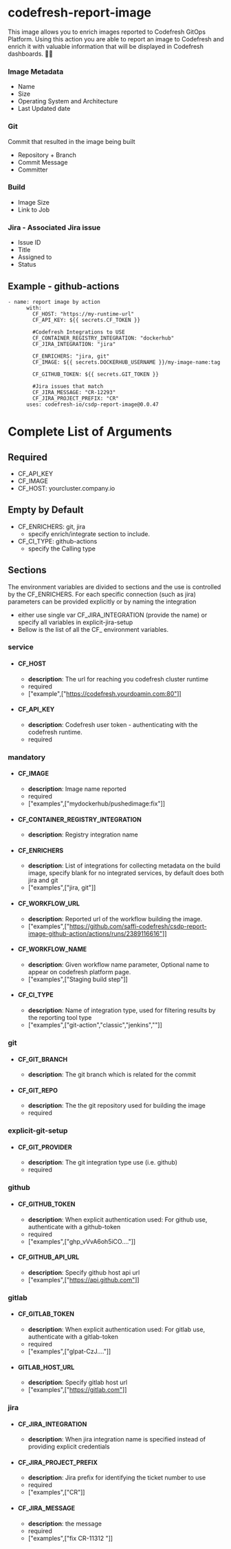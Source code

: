 # codefresh-report-image
This image allows you to enrich images reported to Codefresh GitOps Platform. 
Using this action you are able to report an image to Codefresh and enrich it with valuable information that will be displayed in Codefresh dashboards.

### Image Metadata
* Name
* Size
* Operating System and Architecture
* Last Updated date

### Git
Commit that resulted in the image being built
* Repository + Branch
* Commit Message
* Committer

### Build
* Image Size
* Link to Job

### Jira - Associated Jira issue
* Issue ID
* Title
* Assigned to
* Status

## Example - github-actions
  ```
  - name: report image by action
        with:
          CF_HOST: "https://my-runtime-url"
          CF_API_KEY: ${{ secrets.CF_TOKEN }}
          
          #Codefresh Integrations to USE
          CF_CONTAINER_REGISTRY_INTEGRATION: "dockerhub"
          CF_JIRA_INTEGRATION: "jira"
	  
          CF_ENRICHERS: "jira, git"    
          CF_IMAGE: ${{ secrets.DOCKERHUB_USERNAME }}/my-image-name:tag
          
          CF_GITHUB_TOKEN: ${{ secrets.GIT_TOKEN }}
	  
          #Jira issues that match
          CF_JIRA_MESSAGE: "CR-12293"
          CF_JIRA_PROJECT_PREFIX: "CR"
        uses: codefresh-io/csdp-report-image@0.0.47
  ```


# Complete List of Arguments
## Required
* CF_API_KEY
* CF_IMAGE
* CF_HOST:  yourcluster.company.io

## Empty by Default
* CF_ENRICHERS: git, jira
  * specify enrich/integrate section to include.
* CF_CI_TYPE: github-actions
  * specify the Calling type
  
## Sections 
The environment variables are divided to sections and the use is controlled by the CF_ENRICHERS. 
For each specific connection (such as jira) parameters can be provided explicitly or by naming the integration
* either use single var CF_JIRA_INTEGRATION (provide the name) or specify all variables in explicit-jira-setup
* Bellow is the list of all the CF_ environment variables. 


### service
 - #### CF_HOST
     - **description**: The url for reaching you codefresh cluster runtime
     - required
     - ["example",["https://codefresh.yourdoamin.com:80"]]
 - #### CF_API_KEY
     - **description**: Codefresh user token - authenticating with the codefresh runtime.
     - required
### mandatory
 - #### CF_IMAGE
     - **description**: Image name reported
     - required
     - ["examples",["mydockerhub/pushedimage:fix"]]
 - #### CF_CONTAINER_REGISTRY_INTEGRATION
     - **description**: Registry integration name
 - #### CF_ENRICHERS
     - **description**: List of integrations for collecting metadata on the build image, specify blank for no integrated services, by default does both jira and git
     - ["examples",["jira, git"]]
 - #### CF_WORKFLOW_URL
     - **description**: Reported url of the workflow building the image.
     - ["examples",["https://github.com/saffi-codefresh/csdp-report-image-github-action/actions/runs/2389116616"]]
 - #### CF_WORKFLOW_NAME
     - **description**: Given workflow name parameter, Optional name to appear on codefresh platform page.
     - ["examples",["Staging build step"]]
 - #### CF_CI_TYPE
     - **description**: Name of integration type, used for filtering results by the reporting tool type
     - ["examples",["git-action","classic","jenkins",""]]
### git
 - #### CF_GIT_BRANCH
     - **description**: The git branch which is related for the commit
 - #### CF_GIT_REPO
     - **description**: The the git repository used for building the image
     - required
### explicit-git-setup
 - #### CF_GIT_PROVIDER
     - **description**: The git integration type use (i.e. github)
     - required
### github
 - #### CF_GITHUB_TOKEN
     - **description**: When explicit authentication used: For github use, authenticate with a github-token
     - required
     - ["examples",["ghp_vVvA6oh5iCO...."]]
 - #### CF_GITHUB_API_URL
     - **description**: Specify github host api url
     - ["examples",["https://api.github.com"]]
### gitlab
 - #### CF_GITLAB_TOKEN
     - **description**: When explicit authentication used: For gitlab use, authenticate with a gitlab-token
     - required
     - ["examples",["glpat-CzJ...."]]
 - #### GITLAB_HOST_URL
     - **description**: Specify gitlab host url
     - ["examples",["https://gitlab.com"]]
### jira
 - #### CF_JIRA_INTEGRATION
     - **description**: When jira integration name is specified instead of providing explicit credentials
 - #### CF_JIRA_PROJECT_PREFIX
     - **description**: Jira prefix for identifying the ticket number to use
     - required
     - ["examples",["CR"]]
 - #### CF_JIRA_MESSAGE
     - **description**: the message
     - required
     - ["examples",["fix CR-11312 "]]

